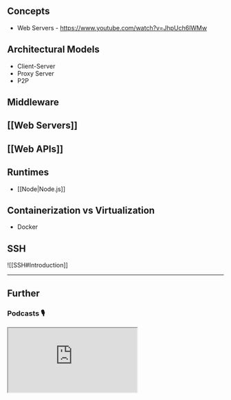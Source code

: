 ## Concepts

- Web Servers - https://www.youtube.com/watch?v=JhpUch6lWMw

## Architectural Models

- Client-Server
- Proxy Server
- P2P

## Middleware

## [[Web Servers]]

## [[Web APIs]]

## Runtimes

- [[Node|Node.js]]

## Containerization vs Virtualization

- Docker

## SSH

![[SSH#Introduction]]

---
## Further

### Podcasts 🎙

<iframe src='https://podverse.fm/embed/player?episodeId=R9P9_oPJ1_8' title='Podverse Embed Player' class='pv-embed-player'>Syntax - Hosting &amp; Servers — Heroku, Now, Galaxy, Digital Ocean, Linode, Docker, Netlify and more!</iframe>
